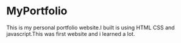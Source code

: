 # MyPortfolio
This is my personal portfolio website.I built is using HTML CSS and javascript.This was first website and i learned a lot.
